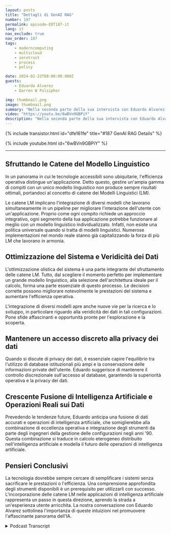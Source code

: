 ```yaml
---
layout: posts
title: "Dettagli di GenAI RAG"
number: 187
permalink: episode-EDT187-it
lang: it
nav_exclude: true
nav_order: 187
tags:
    - moderncomputing
    - multicloud
    - zerotrust
    - process
    - policy

date: 2024-02-22T08:00:00.000Z
guests:
    - Eduardo Alverez
    - Darren W Pulsipher

img: thumbnail.png
image: thumbnail.png
summary: "Nella seconda parte della sua intervista con Eduardo Alvarez, Darren esplora l'uso di GenAI LLMs e tecniche RAG (Retrieval Augmentation Generation) per aiutare le organizzazioni a sfruttare i più recenti progressi nell'IA in modo rapido ed economico."
video: "https://youtu.be/6wBVn9GBPiY"
description: "Nella seconda parte della sua intervista con Eduardo Alvarez, Darren esplora l'uso di GenAI LLMs e tecniche RAG (Retrieval Augmentation Generation) per aiutare le organizzazioni a sfruttare i più recenti progressi nell'IA in modo rapido ed economico."
---
```


<div>
{% include transistor.html id="dfe161fe" title="#187 GenAI RAG Details" %}

{% include youtube.html id="6wBVn9GBPiY" %}
</div>

---

## Sfruttando le Catene del Modello Linguistico

In un panorama in cui le tecnologie accessibili sono ubiquitarie, l'efficienza operativa distingue un'applicazione. Detto questo, gestire un'ampia gamma di compiti con un unico modello linguistico non produce sempre risultati ottimali, portandoci al concetto di catene dei Modelli Linguistici (LM).

Le catene LM implicano l'integrazione di diversi modelli che lavorano simultaneamente in un pipeline per migliorare l'interazione dell'utente con un'applicazione. Proprio come ogni compito richiede un approccio integrativo, ogni segmento della tua applicazione potrebbe funzionare al meglio con un modello linguistico individualizzato. Infatti, non esiste una politica universale quando si tratta di modelli linguistici. Numerose implementazioni nel mondo reale stanno già capitalizzando la forza di più LM che lavorano in armonia.

## Ottimizzazione del Sistema e Veridicità dei Dati

L'ottimizzazione olistica del sistema è una parte integrante del sfruttamento delle catene LM. Tutto, dal scegliere il momento perfetto per implementare un grande modello linguistico, alla selezione dell'architettura ideale per il calcolo, forma una parte essenziale di questo processo. Le decisioni corrette possono migliorare notevolmente le prestazioni del sistema e aumentare l'efficienza operativa.

L'integrazione di diversi modelli apre anche nuove vie per la ricerca e lo sviluppo, in particolare riguardo alla veridicità dei dati in tali configurazioni. Pone sfide affascinanti e opportunità pronte per l'esplorazione e la scoperta.

## Mantenere un accesso discreto alla privacy dei dati

Quando si discute di privacy dei dati, è essenziale capire l'equilibrio tra l'utilizzo di database istituzionali più ampi e la conservazione delle informazioni private dell'utente. Eduardo suggerisce di mantenere il controllo discrezionale sull'accesso al database, garantendo la superiorità operativa e la privacy dei dati.

## Crescente Fusione di Intelligenza Artificiale e Operazioni Reali sui Dati

Prevedendo le tendenze future, Eduardo anticipa una fusione di dati accurati e operazioni di intelligenza artificiale, che somiglierebbe alla combinazione di eccellenza operativa e integrazione degli strumenti da parte degli ingegneri della gestione delle configurazioni negli anni '90. Questa combinazione si traduce in calcolo eterogeneo distribuito nell'intelligenza artificiale e modella il futuro delle operazioni di intelligenza artificiale.

## Pensieri Conclusivi

La tecnologia dovrebbe sempre cercare di semplificare i sistemi senza sacrificare le prestazioni o l'efficienza. Una comprensione approfondita degli strumenti disponibili è un prerequisito per utilizzarli con successo. L'incorporazione delle catene LM nelle applicazioni di intelligenza artificiale rappresenta un passo in questa direzione, aprendo la strada a un'esperienza utente arricchita. La nostra conversazione con Eduardo Alvarez sottolinea l'importanza di queste intuizioni nel promuovere l'affascinante panorama dell'IA.



<details>
<summary> Podcast Transcript </summary>

<p></p>

</details>
